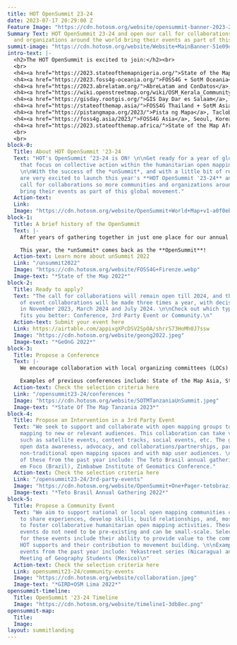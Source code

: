 ```yaml
---
title: HOT OpenSummit 23-24
date: 2023-07-17 20:29:00 Z
Feature Image: "https://cdn.hotosm.org/website/opensummit-banner-2023-2024.png"
Summary Text: HOT OpenSummit 23-24 and open our call for collaborations so more communities
  and organizations around the world bring their events as part of this global movement.
summit-image: "https://cdn.hotosm.org/website/Website+MainBanner-51e09d.png"
intro-text: |-
  <h2>The HOT OpenSummit is excited to join:</h2><br>
  <br>
  <h4><a href="https://2023.stateofthemapnigeria.org/">State of the Map Nigeria</a>, Abuja, Nigeria: October 11-14, 2023</h4><br>
  <h4><a href="https://2023.foss4g-oceania.org/">FOSS4G + SotM Oceania</a>, Auckland, New Zealand: October 16-20, 2023</h4><br>
  <h4><a href="https://2023.abrelatam.org/">AbreLatam and ConDatos</a>, Montevideo, Uruguay. October 31 - November 03, 2023</h4><br>
  <h4><a href="https://wiki.openstreetmap.org/wiki/OSM_Kerala_Community_Meetup_2022">OSM Kerala Annual Meet</a>, Kozhikode, India: November 04-05, 2023</h4><br>
  <h4><a href="https://gisday.rootgis.org/">GIS Day Dar es Salaam</a>, Tanzania: November 15-16, 2023</h4><br>
  <h4><a href="https://stateofthemap.asia/">FOSS4G Thailand + SotM Asia</a>, Bangkok, Thailand: November 16-18, 2023</h4><br>
  <h4><a href="https://pistangmapa.org/2023/">Pista ng Mapa</a>, Tacloban City, Philippines: November 21-23, 2023</h4><br>
  <h4><a href="https://foss4g.asia/2023/">FOSS4G Asia</a>, Seoul, Korea: November 28 - December 02, 2023</h4><br>
  <h4><a href="https://2023.stateofthemap.africa/">State of the Map Africa</a>, Yaounde, Cameroon: November 31 - December 02, 2023</h4><br>
  <br>
  <br>
block-0:
  Title: About HOT OpenSummit '23-24
  Text: "HOT's OpenSummit ‘23-24 is ON! \n\nGet ready for a year of global events
    that focus on collective action within the humanitarian open mapping community.
    \n\nWith the success of the *unSummit*, and with a little bit of rebranding, we
    are very excited to launch this year's **HOT OpenSummit '23-24** and open our
    call for collaborations so more communities and organizations around the world
    bring their events as part of this global movement."
  Action-text: 
  Link: 
  Image: "https://cdn.hotosm.org/website/OpenSummit+World+Map+v1-a0f0eb.png"
block-1:
  Title: A brief history of the OpenSummit
  Text: |-
    After years of gathering together in just one place for our annual conference, in 2022 we launched the *HOT unSummit*, a decentralized, year-long program of 13 global, regional, and local conferences worldwide, where each community brought together its own perspectives on open mapping, OpenStreetMap, humanitarian response, and social impact.

    This year, the *unSummit* comes back as the **OpenSummit**!
  Action-text: Learn more about unSummit 2022
  Link: "/unsummit2022"
  Image: "https://cdn.hotosm.org/website/FOSS4G+Firenze.webp"
  Image-text: "*State of the Map 2022*"
block-2:
  Title: Ready to apply?
  Text: "The call for collaborations will remain open till 2024, and the selection
    of event collaborations will be made three times a year, with decisions taken
    in November 2023, March 2024 and July 2024. \n\nCheck out which type of event
    fits you better: Conference, 3rd Party Event or Community.\n"
  Action-text: Submit your event here
  Link: https://airtable.com/appixgXPcDSV2SpOA/shrrS73HoMh0J7ssw
  Image: "https://cdn.hotosm.org/website/geong2022.jpeg"
  Image-text: "*GeOnG 2022*"
block-3:
  Title: Propose a Conference
  Text: |-
    We encourage collaboration with local organizing committees (LOCs) for existing conferences that focus on open mapping or humanitarian/development work relevant to open mapping. These events should align closely with the criteria set for the HOT OpenSummit event collaborations. Priority will be given to conferences in HOT's priority countries.

    Examples of previous conferences include: State of the Map Asia, State of the Map Tanzania, and the Pacific Geospatial Conference.
  Action-text: Check the selection criteria here
  Link: "/opensummit23-24/conferences "
  Image: "https://cdn.hotosm.org/website/SOTMTanzaniaUnSummit.jpeg"
  Image-text: "*State Of The Map Tanzania 2023*"
block-4:
  Title: Propose an Intervention in a 3rd Party Event
  Text: "We seek to support and collaborate with open mapping groups to bring open
    mapping to new or relevant audiences. This collaboration can take various forms,
    such as satellite events, content tracks, social events, etc. The goal is to promote
    open data awareness, advocacy, and collaborations/partnerships, particularly in
    non-traditional open mapping spaces and with map user audiences. \n\nExamples
    of these from the past year include: The Teto Brasil annual gathering,  Cidade
    em Foco (Brazil), Zimbabwe Institute of Geomatics Conference."
  Action-text: Check the selection criteria here
  Link: "/opensummit23-24/3rd-party-events"
  Image: "https://cdn.hotosm.org/website/OpenSummit+One+Pager-tetobrazil.png"
  Image-text: "*Teto Brasil Annual Gathering 2022*"
block-5:
  Title: Propose a Community Event
  Text: "We aim to support national or local open mapping communities coming together
    to share experiences, develop skills, build relationships, and, most importantly,
    to foster collaborative humanitarian open mapping activities. These community
    events do not need to be pre-existing and can be small-scale. Selection criteria
    for these events include their ability to provide value to the communities that
    HOT supports and their contribution to movement building. \n\nExamples of such
    events from the past year include: Yekastreet series (Nicaragua) and ENEG (National
    Meeting of Geography Students (Mexico)\n"
  Action-text: Check the selection criteria here
  Link: opensummit23-24/community-events
  Image: "https://cdn.hotosm.org/website/collaboration.jpeg"
  Image-text: "*GIRD+OSM Lima 2022*"
opensummit-timeline:
  Title: OpenSummit '23-24 Timeline
  Image: "https://cdn.hotosm.org/website/timeline1-3db8ec.png"
opensummit-map:
  Title: 
  Image: 
layout: summitlanding
---
```


